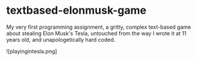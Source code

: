 # textbased-elonmusk-game
My very first programming assignment, a gritty, complex text-based game about stealing Elon Musk's Tesla, untouched from the way I wrote it at 11 years old, and unapologetically hard coded. 

![playingintesla.png]
